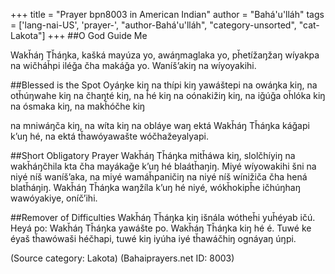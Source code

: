+++
title = "Prayer bpn8003 in American Indian"
author = "Bahá'u'lláh"
tags = ['lang-nai-US', 'prayer-', "author-Bahá'u'lláh", "category-unsorted", "cat-Lakota"]
+++
##O God Guide Me

Wakȟáŋ Tȟáŋka, kašká mayúza yo, awáŋmaglaka yo, pȟetížaŋžaŋ wíyakpa na wičháȟpi iléǧa čha makáǧa yo.
Waníš’akiŋ na wíyoyakihi.

##Blessed is the Spot
Oyáŋke kiŋ na thípi kiŋ yawáštepi
na owáŋka kiŋ, na otȟúŋwahe kiŋ
na čhaŋté kiŋ, na ȟé kiŋ
na oónakižiŋ kiŋ, na iǧúǧa oȟlóka kiŋ na ósmaka kiŋ, na makȟóčhe kiŋ

na mniwáŋča kiŋ, na wíta kiŋ
na obláye waŋ ektá
Wakȟáŋ Tȟáŋka káǧapi k’uŋ hé,
na ektá tȟawóyawašte wóčhažeyalyapi.

##Short Obligatory Prayer
Wakȟáŋ Tȟáŋka mitȟáwa kiŋ, slolčhíyiŋ na wakȟáŋčhila kta čha mayákaǧe k’uŋ hé blaátȟaŋiŋ. Miyé wíyowakihi šni na niyé níš waníš’aka, na miyé wamáȟpaničiŋ na niyé níš wínižiča čha hená blatȟáŋiŋ.
Wakȟáŋ Tȟáŋka waŋžíla k’uŋ hé niyé, wókȟokipȟe ičhúŋhaŋ wawóyakiye, oníč’ihi.

##Remover of Difficulties
Wakȟáŋ Tȟáŋka kiŋ išnála wótheȟi yuȟéyab ičú. Heyá po: Wakȟáŋ Tȟáŋka yawášte po. Wakȟáŋ Tȟáŋka kiŋ hé é.
Tuwé ke éyaš tȟawówaši héčhapi, tuwé kiŋ iyúha iyé tȟawáčhiŋ ognáyaŋ úŋpi.

(Source category: Lakota)
(Bahaiprayers.net ID: 8003)

